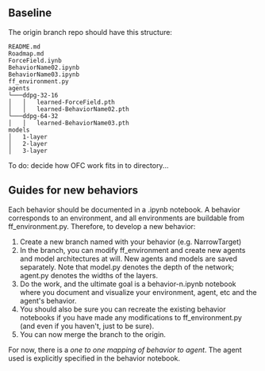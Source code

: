 ## Baseline ##

The origin branch repo should have this structure:

```
README.md
Roadmap.md
ForceField.iynb
BehaviorName02.ipynb
BehaviorName03.ipynb
ff_environment.py
agents
└───ddpg-32-16
│   │   learned-ForceField.pth
│   │   learned-BehaviorName02.pth
└───ddpg-64-32
│   │   learned-BehaviorName03.pth
models
│   1-layer
│   2-layer
│   3-layer
```

To do: decide how OFC work fits in to directory... 


## Guides for new behaviors ##

Each behavior should be documented in a .ipynb notebook. A behavior corresponds to an environment, and all environments are buildable from ff_environment.py. 
Therefore, to develop a new behavior:

1. Create a new branch named with your behavior (e.g. NarrowTarget)
1. In the branch, you can modify ff_environment and create new agents and model architectures at will. New agents and models are saved separately. Note that model.py 
denotes the depth of the network; agent.py denotes the widths of the layers. 
1. Do the work, and the ultimate goal is a behavior-n.ipynb notebook where you document and visualize your environment, agent, etc and the agent's behavior. 
1. You should also be sure you can recreate the existing behavior notebooks if you have made any modifications to ff_environment.py (and even if you haven't, just to be sure).
1. You can now merge the branch to the origin. 

For now, there is a *one to one mapping of behavior to agent*. The agent used is explicitly specified in the behavior notebook. 
